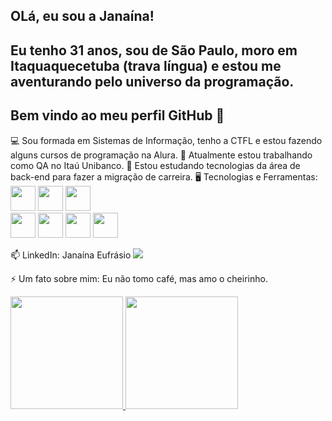 ## OLá, eu sou a Janaína!
## Eu tenho 31 anos, sou de São Paulo, moro em Itaquaquecetuba (trava língua) e estou me aventurando pelo universo da programação. 
## Bem vindo ao meu perfil GitHub 👋


💻 Sou formada em Sistemas de Informação, tenho a CTFL e estou fazendo alguns cursos de programação na Alura.
🔭 Atualmente estou trabalhando como QA no Itaú Unibanco.
🌱 Estou estudando tecnologias da área de back-end para fazer a migração de carreira.
🖥️ Tecnologias e Ferramentas: 
            <img src="https://cdn.jsdelivr.net/gh/devicons/devicon@latest/icons/linux/linux-original.svg" width="40" height="40"/> 
            <img src="https://cdn.jsdelivr.net/gh/devicons/devicon@latest/icons/github/github-original-wordmark.svg" width="40" height="40"/> 
            <img src="https://cdn.jsdelivr.net/gh/devicons/devicon@latest/icons/git/git-original.svg" width="40" height="40"/>                   
            <img src="https://cdn.jsdelivr.net/gh/devicons/devicon@latest/icons/javascript/javascript-original.svg" width="40" height="40"/> 
            <img src="https://cdn.jsdelivr.net/gh/devicons/devicon@latest/icons/java/java-original.svg" width="40" height="40/"> 
            <img src="https://cdn.jsdelivr.net/gh/devicons/devicon@latest/icons/vscode/vscode-original.svg" width="40" height="40"/> 
            <img src="https://cdn.jsdelivr.net/gh/devicons/devicon@latest/icons/intellij/intellij-original.svg" width="40" height="40"/>                
          
📫 LinkedIn: Janaína Eufrásio
<a href="https://www.linkedin.com/in/janaína-eufrásio-74973214b/" target="_blank"><img loading="lazy" src="https://img.shields.io/badge/-LinkedIn-%230077B5?style=for-the-badge&logo=linkedin&logoColor=white" target="_blank"></a>   
</div>

⚡ Um fato sobre mim: Eu não tomo café, mas amo o cheirinho.

<div>
<a href="https://github.com/janaeufrasio">
<img loading="lazy" height="180em" src="https://github-readme-stats.vercel.app/api/top-langs/?username=janaeufrasio&layout=compact&langs_count=7&theme=dracula"/>
<img loading="lazy" height="180em" src="https://github-readme-stats.vercel.app/api?username=janaeufrasio&show_icons=true&theme=dracula&include_all_commits=true&count_private=true"/>
</div>


